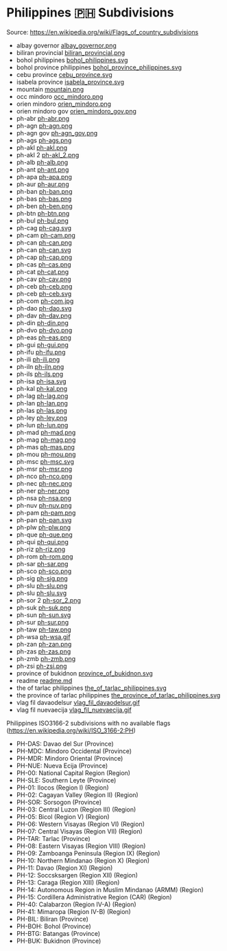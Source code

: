 # Philippines 🇵🇭 Subdivisions

Source: https://en.wikipedia.org/wiki/Flags_of_country_subdivisions

* albay governor [albay_governor.png](https://github.com/amckenna41/iso3166-flag-icons/blob/main/iso3166-2-icons/PH/albay_governor.png)
* biliran provincial [biliran_provincial.png](https://github.com/amckenna41/iso3166-flag-icons/blob/main/iso3166-2-icons/PH/biliran_provincial.png)
* bohol philippines [bohol_philippines.svg](https://github.com/amckenna41/iso3166-flag-icons/blob/main/iso3166-2-icons/PH/bohol_philippines.svg)
* bohol province philippines [bohol_province_philippines.svg](https://github.com/amckenna41/iso3166-flag-icons/blob/main/iso3166-2-icons/PH/bohol_province_philippines.svg)
* cebu province [cebu_province.svg](https://github.com/amckenna41/iso3166-flag-icons/blob/main/iso3166-2-icons/PH/cebu_province.svg)
* isabela province [isabela_province.svg](https://github.com/amckenna41/iso3166-flag-icons/blob/main/iso3166-2-icons/PH/isabela_province.svg)
* mountain [mountain.png](https://github.com/amckenna41/iso3166-flag-icons/blob/main/iso3166-2-icons/PH/mountain.png)
* occ mindoro [occ_mindoro.png](https://github.com/amckenna41/iso3166-flag-icons/blob/main/iso3166-2-icons/PH/occ_mindoro.png)
* orien mindoro [orien_mindoro.png](https://github.com/amckenna41/iso3166-flag-icons/blob/main/iso3166-2-icons/PH/orien_mindoro.png)
* orien mindoro gov [orien_mindoro_gov.png](https://github.com/amckenna41/iso3166-flag-icons/blob/main/iso3166-2-icons/PH/orien_mindoro_gov.png)
* ph-abr [ph-abr.png](https://github.com/amckenna41/iso3166-flag-icons/blob/main/iso3166-2-icons/PH/ph-abr.png)
* ph-agn [ph-agn.png](https://github.com/amckenna41/iso3166-flag-icons/blob/main/iso3166-2-icons/PH/ph-agn.png)
* ph-agn gov [ph-agn_gov.png](https://github.com/amckenna41/iso3166-flag-icons/blob/main/iso3166-2-icons/PH/ph-agn_gov.png)
* ph-ags [ph-ags.png](https://github.com/amckenna41/iso3166-flag-icons/blob/main/iso3166-2-icons/PH/ph-ags.png)
* ph-akl [ph-akl.png](https://github.com/amckenna41/iso3166-flag-icons/blob/main/iso3166-2-icons/PH/ph-akl.png)
* ph-akl 2 [ph-akl_2.png](https://github.com/amckenna41/iso3166-flag-icons/blob/main/iso3166-2-icons/PH/ph-akl_2.png)
* ph-alb [ph-alb.png](https://github.com/amckenna41/iso3166-flag-icons/blob/main/iso3166-2-icons/PH/ph-alb.png)
* ph-ant [ph-ant.png](https://github.com/amckenna41/iso3166-flag-icons/blob/main/iso3166-2-icons/PH/ph-ant.png)
* ph-apa [ph-apa.png](https://github.com/amckenna41/iso3166-flag-icons/blob/main/iso3166-2-icons/PH/ph-apa.png)
* ph-aur [ph-aur.png](https://github.com/amckenna41/iso3166-flag-icons/blob/main/iso3166-2-icons/PH/ph-aur.png)
* ph-ban [ph-ban.png](https://github.com/amckenna41/iso3166-flag-icons/blob/main/iso3166-2-icons/PH/ph-ban.png)
* ph-bas [ph-bas.png](https://github.com/amckenna41/iso3166-flag-icons/blob/main/iso3166-2-icons/PH/ph-bas.png)
* ph-ben [ph-ben.png](https://github.com/amckenna41/iso3166-flag-icons/blob/main/iso3166-2-icons/PH/ph-ben.png)
* ph-btn [ph-btn.png](https://github.com/amckenna41/iso3166-flag-icons/blob/main/iso3166-2-icons/PH/ph-btn.png)
* ph-bul [ph-bul.png](https://github.com/amckenna41/iso3166-flag-icons/blob/main/iso3166-2-icons/PH/ph-bul.png)
* ph-cag [ph-cag.svg](https://github.com/amckenna41/iso3166-flag-icons/blob/main/iso3166-2-icons/PH/ph-cag.svg)
* ph-cam [ph-cam.png](https://github.com/amckenna41/iso3166-flag-icons/blob/main/iso3166-2-icons/PH/ph-cam.png)
* ph-can [ph-can.png](https://github.com/amckenna41/iso3166-flag-icons/blob/main/iso3166-2-icons/PH/ph-can.png)
* ph-can [ph-can.svg](https://github.com/amckenna41/iso3166-flag-icons/blob/main/iso3166-2-icons/PH/ph-can.svg)
* ph-cap [ph-cap.png](https://github.com/amckenna41/iso3166-flag-icons/blob/main/iso3166-2-icons/PH/ph-cap.png)
* ph-cas [ph-cas.png](https://github.com/amckenna41/iso3166-flag-icons/blob/main/iso3166-2-icons/PH/ph-cas.png)
* ph-cat [ph-cat.png](https://github.com/amckenna41/iso3166-flag-icons/blob/main/iso3166-2-icons/PH/ph-cat.png)
* ph-cav [ph-cav.png](https://github.com/amckenna41/iso3166-flag-icons/blob/main/iso3166-2-icons/PH/ph-cav.png)
* ph-ceb [ph-ceb.png](https://github.com/amckenna41/iso3166-flag-icons/blob/main/iso3166-2-icons/PH/ph-ceb.png)
* ph-ceb [ph-ceb.svg](https://github.com/amckenna41/iso3166-flag-icons/blob/main/iso3166-2-icons/PH/ph-ceb.svg)
* ph-com [ph-com.jpg](https://github.com/amckenna41/iso3166-flag-icons/blob/main/iso3166-2-icons/PH/ph-com.jpg)
* ph-dao [ph-dao.svg](https://github.com/amckenna41/iso3166-flag-icons/blob/main/iso3166-2-icons/PH/ph-dao.svg)
* ph-dav [ph-dav.png](https://github.com/amckenna41/iso3166-flag-icons/blob/main/iso3166-2-icons/PH/ph-dav.png)
* ph-din [ph-din.png](https://github.com/amckenna41/iso3166-flag-icons/blob/main/iso3166-2-icons/PH/ph-din.png)
* ph-dvo [ph-dvo.png](https://github.com/amckenna41/iso3166-flag-icons/blob/main/iso3166-2-icons/PH/ph-dvo.png)
* ph-eas [ph-eas.png](https://github.com/amckenna41/iso3166-flag-icons/blob/main/iso3166-2-icons/PH/ph-eas.png)
* ph-gui [ph-gui.png](https://github.com/amckenna41/iso3166-flag-icons/blob/main/iso3166-2-icons/PH/ph-gui.png)
* ph-ifu [ph-ifu.png](https://github.com/amckenna41/iso3166-flag-icons/blob/main/iso3166-2-icons/PH/ph-ifu.png)
* ph-ili [ph-ili.png](https://github.com/amckenna41/iso3166-flag-icons/blob/main/iso3166-2-icons/PH/ph-ili.png)
* ph-iln [ph-iln.png](https://github.com/amckenna41/iso3166-flag-icons/blob/main/iso3166-2-icons/PH/ph-iln.png)
* ph-ils [ph-ils.png](https://github.com/amckenna41/iso3166-flag-icons/blob/main/iso3166-2-icons/PH/ph-ils.png)
* ph-isa [ph-isa.svg](https://github.com/amckenna41/iso3166-flag-icons/blob/main/iso3166-2-icons/PH/ph-isa.svg)
* ph-kal [ph-kal.png](https://github.com/amckenna41/iso3166-flag-icons/blob/main/iso3166-2-icons/PH/ph-kal.png)
* ph-lag [ph-lag.png](https://github.com/amckenna41/iso3166-flag-icons/blob/main/iso3166-2-icons/PH/ph-lag.png)
* ph-lan [ph-lan.png](https://github.com/amckenna41/iso3166-flag-icons/blob/main/iso3166-2-icons/PH/ph-lan.png)
* ph-las [ph-las.png](https://github.com/amckenna41/iso3166-flag-icons/blob/main/iso3166-2-icons/PH/ph-las.png)
* ph-ley [ph-ley.png](https://github.com/amckenna41/iso3166-flag-icons/blob/main/iso3166-2-icons/PH/ph-ley.png)
* ph-lun [ph-lun.png](https://github.com/amckenna41/iso3166-flag-icons/blob/main/iso3166-2-icons/PH/ph-lun.png)
* ph-mad [ph-mad.png](https://github.com/amckenna41/iso3166-flag-icons/blob/main/iso3166-2-icons/PH/ph-mad.png)
* ph-mag [ph-mag.png](https://github.com/amckenna41/iso3166-flag-icons/blob/main/iso3166-2-icons/PH/ph-mag.png)
* ph-mas [ph-mas.png](https://github.com/amckenna41/iso3166-flag-icons/blob/main/iso3166-2-icons/PH/ph-mas.png)
* ph-mou [ph-mou.png](https://github.com/amckenna41/iso3166-flag-icons/blob/main/iso3166-2-icons/PH/ph-mou.png)
* ph-msc [ph-msc.svg](https://github.com/amckenna41/iso3166-flag-icons/blob/main/iso3166-2-icons/PH/ph-msc.svg)
* ph-msr [ph-msr.png](https://github.com/amckenna41/iso3166-flag-icons/blob/main/iso3166-2-icons/PH/ph-msr.png)
* ph-nco [ph-nco.png](https://github.com/amckenna41/iso3166-flag-icons/blob/main/iso3166-2-icons/PH/ph-nco.png)
* ph-nec [ph-nec.png](https://github.com/amckenna41/iso3166-flag-icons/blob/main/iso3166-2-icons/PH/ph-nec.png)
* ph-ner [ph-ner.png](https://github.com/amckenna41/iso3166-flag-icons/blob/main/iso3166-2-icons/PH/ph-ner.png)
* ph-nsa [ph-nsa.png](https://github.com/amckenna41/iso3166-flag-icons/blob/main/iso3166-2-icons/PH/ph-nsa.png)
* ph-nuv [ph-nuv.png](https://github.com/amckenna41/iso3166-flag-icons/blob/main/iso3166-2-icons/PH/ph-nuv.png)
* ph-pam [ph-pam.png](https://github.com/amckenna41/iso3166-flag-icons/blob/main/iso3166-2-icons/PH/ph-pam.png)
* ph-pan [ph-pan.svg](https://github.com/amckenna41/iso3166-flag-icons/blob/main/iso3166-2-icons/PH/ph-pan.svg)
* ph-plw [ph-plw.png](https://github.com/amckenna41/iso3166-flag-icons/blob/main/iso3166-2-icons/PH/ph-plw.png)
* ph-que [ph-que.png](https://github.com/amckenna41/iso3166-flag-icons/blob/main/iso3166-2-icons/PH/ph-que.png)
* ph-qui [ph-qui.png](https://github.com/amckenna41/iso3166-flag-icons/blob/main/iso3166-2-icons/PH/ph-qui.png)
* ph-riz [ph-riz.png](https://github.com/amckenna41/iso3166-flag-icons/blob/main/iso3166-2-icons/PH/ph-riz.png)
* ph-rom [ph-rom.png](https://github.com/amckenna41/iso3166-flag-icons/blob/main/iso3166-2-icons/PH/ph-rom.png)
* ph-sar [ph-sar.png](https://github.com/amckenna41/iso3166-flag-icons/blob/main/iso3166-2-icons/PH/ph-sar.png)
* ph-sco [ph-sco.png](https://github.com/amckenna41/iso3166-flag-icons/blob/main/iso3166-2-icons/PH/ph-sco.png)
* ph-sig [ph-sig.png](https://github.com/amckenna41/iso3166-flag-icons/blob/main/iso3166-2-icons/PH/ph-sig.png)
* ph-slu [ph-slu.png](https://github.com/amckenna41/iso3166-flag-icons/blob/main/iso3166-2-icons/PH/ph-slu.png)
* ph-slu [ph-slu.svg](https://github.com/amckenna41/iso3166-flag-icons/blob/main/iso3166-2-icons/PH/ph-slu.svg)
* ph-sor 2 [ph-sor_2.png](https://github.com/amckenna41/iso3166-flag-icons/blob/main/iso3166-2-icons/PH/ph-sor_2.png)
* ph-suk [ph-suk.png](https://github.com/amckenna41/iso3166-flag-icons/blob/main/iso3166-2-icons/PH/ph-suk.png)
* ph-sun [ph-sun.svg](https://github.com/amckenna41/iso3166-flag-icons/blob/main/iso3166-2-icons/PH/ph-sun.svg)
* ph-sur [ph-sur.png](https://github.com/amckenna41/iso3166-flag-icons/blob/main/iso3166-2-icons/PH/ph-sur.png)
* ph-taw [ph-taw.png](https://github.com/amckenna41/iso3166-flag-icons/blob/main/iso3166-2-icons/PH/ph-taw.png)
* ph-wsa [ph-wsa.gif](https://github.com/amckenna41/iso3166-flag-icons/blob/main/iso3166-2-icons/PH/ph-wsa.gif)
* ph-zan [ph-zan.png](https://github.com/amckenna41/iso3166-flag-icons/blob/main/iso3166-2-icons/PH/ph-zan.png)
* ph-zas [ph-zas.png](https://github.com/amckenna41/iso3166-flag-icons/blob/main/iso3166-2-icons/PH/ph-zas.png)
* ph-zmb [ph-zmb.png](https://github.com/amckenna41/iso3166-flag-icons/blob/main/iso3166-2-icons/PH/ph-zmb.png)
* ph-zsi [ph-zsi.png](https://github.com/amckenna41/iso3166-flag-icons/blob/main/iso3166-2-icons/PH/ph-zsi.png)
* province of bukidnon [province_of_bukidnon.svg](https://github.com/amckenna41/iso3166-flag-icons/blob/main/iso3166-2-icons/PH/province_of_bukidnon.svg)
* readme [readme.md](https://github.com/amckenna41/iso3166-flag-icons/blob/main/iso3166-2-icons/PH/readme.md)
* the of tarlac philippines [the_of_tarlac_philippines.svg](https://github.com/amckenna41/iso3166-flag-icons/blob/main/iso3166-2-icons/PH/the_of_tarlac_philippines.svg)
* the province of tarlac philippines [the_province_of_tarlac_philippines.svg](https://github.com/amckenna41/iso3166-flag-icons/blob/main/iso3166-2-icons/PH/the_province_of_tarlac_philippines.svg)
* vlag fil davaodelsur [vlag_fil_davaodelsur.gif](https://github.com/amckenna41/iso3166-flag-icons/blob/main/iso3166-2-icons/PH/vlag_fil_davaodelsur.gif)
* vlag fil nuevaecija [vlag_fil_nuevaecija.gif](https://github.com/amckenna41/iso3166-flag-icons/blob/main/iso3166-2-icons/PH/vlag_fil_nuevaecija.gif)

Philippines ISO3166-2 subdivisions with no available flags (https://en.wikipedia.org/wiki/ISO_3166-2:PH)

* PH-DAS: Davao del Sur (Province)
* PH-MDC: Mindoro Occidental (Province)
* PH-MDR: Mindoro Oriental (Province)
* PH-NUE: Nueva Ecija (Province)
* PH-00: National Capital Region (Region)
* PH-SLE: Southern Leyte (Province)
* PH-01: Ilocos (Region I) (Region)
* PH-02: Cagayan Valley (Region II) (Region)
* PH-SOR: Sorsogon (Province)
* PH-03: Central Luzon (Region III) (Region)
* PH-05: Bicol (Region V) (Region)
* PH-06: Western Visayas (Region VI) (Region)
* PH-07: Central Visayas (Region VII) (Region)
* PH-TAR: Tarlac (Province)
* PH-08: Eastern Visayas (Region VIII) (Region)
* PH-09: Zamboanga Peninsula (Region IX) (Region)
* PH-10: Northern Mindanao (Region X) (Region)
* PH-11: Davao (Region XI) (Region)
* PH-12: Soccsksargen (Region XII) (Region)
* PH-13: Caraga (Region XIII) (Region)
* PH-14: Autonomous Region in Muslim Mindanao (ARMM) (Region)
* PH-15: Cordillera Administrative Region (CAR) (Region)
* PH-40: Calabarzon (Region IV-A) (Region)
* PH-41: Mimaropa (Region IV-B) (Region)
* PH-BIL: Biliran (Province)
* PH-BOH: Bohol (Province)
* PH-BTG: Batangas (Province)
* PH-BUK: Bukidnon (Province)